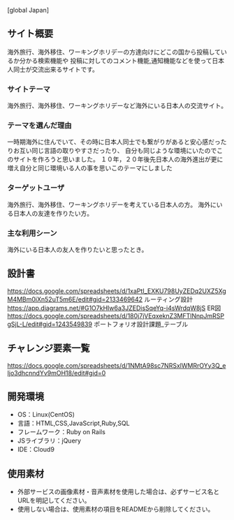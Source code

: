 [global Japan]
## サイト概要
海外旅行、海外移住、ワーキングホリデーの方達向けにどこの国から投稿しているか分かる検索機能や
投稿に対してのコメント機能,通知機能などを使って日本人同士が交流出来るサイトです。

### サイトテーマ
海外旅行、海外移住、ワーキングホリデーなど海外にいる日本人の交流サイト。

### テーマを選んだ理由
一時期海外に住んでいて、その時に日本人同士でも繋がりがあると安心感だったりお互い同じ言語の取りやすさだったり、
自分も同じような環境にいたのでこのサイトを作ろうと思いました。
１０年，２０年後先日本人の海外進出が更に増え自分と同じ環境いる人の事を思いこのテーマにしました

### ターゲットユーザ
海外旅行、海外移住、ワーキングホリデーを考えている日本人の方。
海外にいる日本人の友達を作りたい方。

### 主な利用シーン
海外にいる日本人の友人を作りたいと思ったとき。

## 設計書
https://docs.google.com/spreadsheets/d/1xaPtI_EXKU798UyZEDq2UXZ5XgM4MBm0iXn52uT5m6E/edit#gid=2133469642 ルーティング設計
https://app.diagrams.net/#G1O7kHIw6a3JZEDisSqeYq-i4sWrdqW8jS ER図
https://docs.google.com/spreadsheets/d/180j7jVEqxeknZ3MFTlNnpJmRSPgSjL-L/edit#gid=1243549839 ポートフォリオ設計課題_テーブル

## チャレンジ要素一覧
https://docs.google.com/spreadsheets/d/1NMtA98sc7NRSxlWMRrOYy3Q_eIjo3dhcnndYv9mOH18/edit#gid=0

## 開発環境
- OS：Linux(CentOS)
- 言語：HTML,CSS,JavaScript,Ruby,SQL
- フレームワーク：Ruby on Rails
- JSライブラリ：jQuery
- IDE：Cloud9

## 使用素材
- 外部サービスの画像素材・音声素材を使用した場合は、必ずサービス名とURLを明記してください。
- 使用しない場合は、使用素材の項目をREADMEから削除してください。